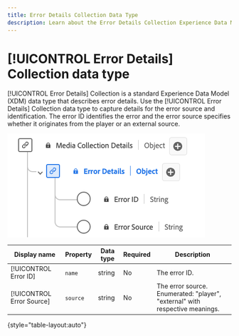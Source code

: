 ```yaml
---
title: Error Details Collection Data Type
description: Learn about the Error Details Collection Experience Data Model (XDM) data type.
---
```

# [!UICONTROL Error Details] Collection data type

[!UICONTROL Error Details] Collection is a standard Experience Data Model (XDM) data type that describes error details. Use the [!UICONTROL Error Details] Collection data type to capture details for the error source and identification. The error ID identifies the error and the error source specifies whether it originates from the player or an external source.

![A diagram of the  Error Details Information data type.](../images/data-types/error-details-collection.png)

| Display name               | Property     | Data type | Required | Description                                   | 
|----------------------------|--------------|-----------|----------|-----------------------------------------------|
| [!UICONTROL Error ID]      | `name`       | string    |    No    | The error ID.                                 |
| [!UICONTROL Error Source]  | `source`     | string    |    No    | The error source. Enumerated: "player", "external" with respective meanings.  |

{style="table-layout:auto"}
